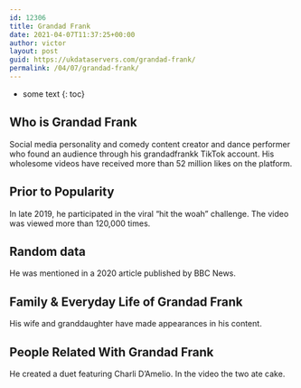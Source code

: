 ```yaml
---
id: 12306
title: Grandad Frank
date: 2021-04-07T11:37:25+00:00
author: victor
layout: post
guid: https://ukdataservers.com/grandad-frank/
permalink: /04/07/grandad-frank/
---
```


* some text
{: toc}


## Who is Grandad Frank



Social media personality and comedy content creator and dance performer who found an audience through his grandadfrankk TikTok account. His wholesome videos have received more than 52 million likes on the platform.

                
                
                
## Prior to Popularity



In late 2019, he participated in the viral &#8220;hit the woah&#8221; challenge. The video was viewed more than 120,000 times. 

                
                
                
## Random data



He was mentioned in a 2020 article published by BBC News. 

                
                
                
## Family & Everyday Life of Grandad Frank



His wife and granddaughter have made appearances in his content. 

                
                
                
## People Related With Grandad Frank



He created a duet featuring Charli D&#8217;Amelio. In the video the two ate cake. 

                
              
            
          
          
          